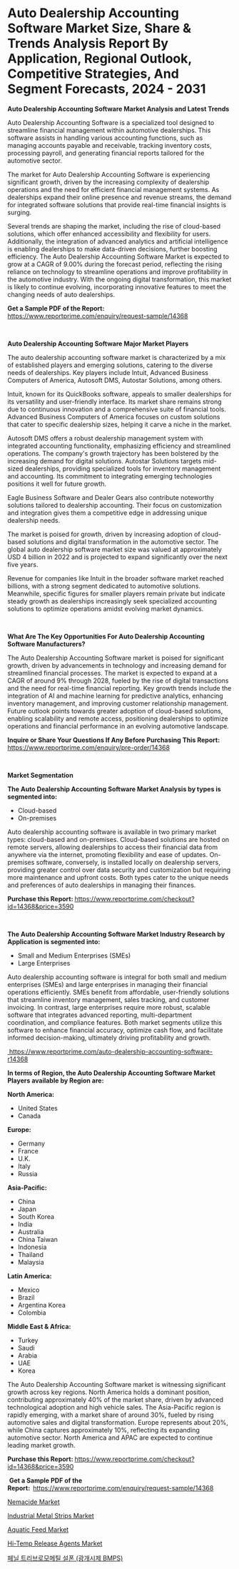 <p><h1>Auto Dealership Accounting Software Market Size, Share & Trends Analysis Report By Application, Regional Outlook, Competitive Strategies, And Segment Forecasts, 2024 - 2031</h1></p><p><strong>Auto Dealership Accounting Software Market Analysis and Latest Trends</strong></p>
<p><p>Auto Dealership Accounting Software is a specialized tool designed to streamline financial management within automotive dealerships. This software assists in handling various accounting functions, such as managing accounts payable and receivable, tracking inventory costs, processing payroll, and generating financial reports tailored for the automotive sector. </p><p>The market for Auto Dealership Accounting Software is experiencing significant growth, driven by the increasing complexity of dealership operations and the need for efficient financial management systems. As dealerships expand their online presence and revenue streams, the demand for integrated software solutions that provide real-time financial insights is surging. </p><p>Several trends are shaping the market, including the rise of cloud-based solutions, which offer enhanced accessibility and flexibility for users. Additionally, the integration of advanced analytics and artificial intelligence is enabling dealerships to make data-driven decisions, further boosting efficiency. The Auto Dealership Accounting Software Market is expected to grow at a CAGR of 9.00% during the forecast period, reflecting the rising reliance on technology to streamline operations and improve profitability in the automotive industry. With the ongoing digital transformation, this market is likely to continue evolving, incorporating innovative features to meet the changing needs of auto dealerships.</p></p>
<p><strong>Get a Sample PDF of the Report:&nbsp;</strong> <a href="https://www.reportprime.com/enquiry/request-sample/14368">https://www.reportprime.com/enquiry/request-sample/14368</a></p>
<p>&nbsp;</p>
<p><strong>Auto Dealership Accounting Software Major Market Players</strong></p>
<p><p>The auto dealership accounting software market is characterized by a mix of established players and emerging solutions, catering to the diverse needs of dealerships. Key players include Intuit, Advanced Business Computers of America, Autosoft DMS, Autostar Solutions, among others. </p><p>Intuit, known for its QuickBooks software, appeals to smaller dealerships for its versatility and user-friendly interface. Its market share remains strong due to continuous innovation and a comprehensive suite of financial tools. Advanced Business Computers of America focuses on custom solutions that cater to specific dealership sizes, helping it carve a niche in the market.</p><p>Autosoft DMS offers a robust dealership management system with integrated accounting functionality, emphasizing efficiency and streamlined operations. The company's growth trajectory has been bolstered by the increasing demand for digital solutions. Autostar Solutions targets mid-sized dealerships, providing specialized tools for inventory management and accounting. Its commitment to integrating emerging technologies positions it well for future growth.</p><p>Eagle Business Software and Dealer Gears also contribute noteworthy solutions tailored to dealership accounting. Their focus on customization and integration gives them a competitive edge in addressing unique dealership needs.</p><p>The market is poised for growth, driven by increasing adoption of cloud-based solutions and digital transformation in the automotive sector. The global auto dealership software market size was valued at approximately USD 4 billion in 2022 and is projected to expand significantly over the next five years.</p><p>Revenue for companies like Intuit in the broader software market reached billions, with a strong segment dedicated to automotive solutions. Meanwhile, specific figures for smaller players remain private but indicate steady growth as dealerships increasingly seek specialized accounting solutions to optimize operations amidst evolving market dynamics.</p></p>
<p>&nbsp;</p>
<p><strong>What Are The Key Opportunities For Auto Dealership Accounting Software Manufacturers?</strong></p>
<p><p>The Auto Dealership Accounting Software market is poised for significant growth, driven by advancements in technology and increasing demand for streamlined financial processes. The market is expected to expand at a CAGR of around 9% through 2028, fueled by the rise of digital transactions and the need for real-time financial reporting. Key growth trends include the integration of AI and machine learning for predictive analytics, enhancing inventory management, and improving customer relationship management. Future outlook points towards greater adoption of cloud-based solutions, enabling scalability and remote access, positioning dealerships to optimize operations and financial performance in an evolving automotive landscape.</p></p>
<p><strong>Inquire or Share Your Questions If Any Before Purchasing This Report:</strong> <a href="https://www.reportprime.com/enquiry/pre-order/14368">https://www.reportprime.com/enquiry/pre-order/14368</a></p>
<p>&nbsp;</p>
<p><strong>Market Segmentation</strong></p>
<p><strong>The Auto Dealership Accounting Software Market Analysis by types is segmented into:</strong></p>
<p><ul><li>Cloud-based</li><li>On-premises</li></ul></p>
<p><p>Auto dealership accounting software is available in two primary market types: cloud-based and on-premises. Cloud-based solutions are hosted on remote servers, allowing dealerships to access their financial data from anywhere via the internet, promoting flexibility and ease of updates. On-premises software, conversely, is installed locally on dealership servers, providing greater control over data security and customization but requiring more maintenance and upfront costs. Both types cater to the unique needs and preferences of auto dealerships in managing their finances.</p></p>
<p><strong>Purchase this Report:&nbsp;</strong><a href="https://www.reportprime.com/checkout?id=14368&price=3590">https://www.reportprime.com/checkout?id=14368&price=3590</a></p>
<p>&nbsp;</p>
<p><strong>The Auto Dealership Accounting Software Market Industry Research by Application is segmented into:</strong></p>
<p><ul><li>Small and Medium Enterprises (SMEs)</li><li>Large Enterprises</li></ul></p>
<p><p>Auto dealership accounting software is integral for both small and medium enterprises (SMEs) and large enterprises in managing their financial operations efficiently. SMEs benefit from affordable, user-friendly solutions that streamline inventory management, sales tracking, and customer invoicing. In contrast, large enterprises require more robust, scalable software that integrates advanced reporting, multi-department coordination, and compliance features. Both market segments utilize this software to enhance financial accuracy, optimize cash flow, and facilitate informed decision-making, ultimately driving profitability and growth.</p></p>
<p><a href="https://www.reportprime.com/auto-dealership-accounting-software-r14368">&nbsp;https://www.reportprime.com/auto-dealership-accounting-software-r14368</a></p>
<p><strong>In terms of Region, the Auto Dealership Accounting Software Market Players available by Region are:</strong></p>
<p>
    <p> <strong> North America: </strong>
        <ul>
            <li>United States</li>
            <li>Canada</li>
        </ul>
        </p> 
    <p> <strong> Europe: </strong>
        <ul>
            <li>Germany</li>
            <li>France</li>
            <li>U.K.</li>
            <li>Italy</li>
            <li>Russia</li>
        </ul>
        </p> 
    <p> <strong> Asia-Pacific: </strong>
        <ul>
            <li>China</li>
            <li>Japan</li>
            <li>South Korea</li>
            <li>India</li>
            <li>Australia</li>
            <li>China Taiwan</li>
            <li>Indonesia</li>
            <li>Thailand</li>
            <li>Malaysia</li>
        </ul>
        </p> 
    <p> <strong> Latin America: </strong>
        <ul>
            <li>Mexico</li>
            <li>Brazil</li>
            <li>Argentina Korea</li>
            <li>Colombia</li>
        </ul>
        </p> 
    <p> <strong> Middle East & Africa: </strong>
        <ul>
            <li>Turkey</li>
            <li>Saudi</li>
            <li>Arabia</li>
            <li>UAE</li>
            <li>Korea</li>
        </ul>
    </p>
    </p>
<p><p>The Auto Dealership Accounting Software market is witnessing significant growth across key regions. North America holds a dominant position, contributing approximately 40% of the market share, driven by advanced technological adoption and high vehicle sales. The Asia-Pacific region is rapidly emerging, with a market share of around 30%, fueled by rising automotive sales and digital transformation. Europe represents about 20%, while China captures approximately 10%, reflecting its expanding automotive sector. North America and APAC are expected to continue leading market growth.</p></p>
<p><strong>Purchase this Report: </strong><a href="https://www.reportprime.com/checkout?id=14368&price=3590">https://www.reportprime.com/checkout?id=14368&price=3590</a></p>
<p>&nbsp;<strong>Get a Sample PDF of the Report:&nbsp;&nbsp;</strong><a href="https://www.reportprime.com/enquiry/request-sample/14368">https://www.reportprime.com/enquiry/request-sample/14368</a></p>
<p><strong></strong></p>
<p><p><a href="https://www.linkedin.com/pulse/booming-nemacide-market-sector-analysis-growth-projections-jjfrc?trackingId=d%2FHDnW5VRZy4Mmo5CbfjNw%3D%3D">Nemacide Market</a></p><p><a href="https://medium.com/@tankuser238_5568/the-global-industrial-metal-strips-market-identifies-drivers-restraints-opportunities-and-b718f422f036">Industrial Metal Strips Market</a></p><p><a href="https://www.linkedin.com/pulse/driving-market-forces-aquatic-feed-trends-future-forecasts-c0w4c?trackingId=nKuGdAEgSU%2BNqN43SSmzyQ%3D%3D">Aquatic Feed Market</a></p><p><a href="https://issuu.com/reportprime-2/docs/hi-temp-release-agents-market-size-_104ecf1922478b">Hi-Temp Release Agents Market</a></p><p><a href="https://medium.com/@melodyfunk1988/%EC%84%B8%EA%B3%84-phenyl-tribromomethyl-sulfone-photoinitiator-bmps-market-%EC%9D%80-2024%EC%97%90%EC%84%9C-2031%EB%A1%9C-%EC%97%B0%ED%8F%89%EA%B7%A0-%EC%A6%9D%EA%B0%80%EC%9C%A8%EC%9D%84-%EB%B3%B4%EC%9D%BC-%EA%B2%83%EC%9C%BC%EB%A1%9C-%EC%98%88%EC%83%81%EB%90%A9%EB%8B%88%EB%8B%A4-f22bd44a3d33">페닐 트리브로모메틸 설폰 (광개시제 BMPS)</a></p></p>
